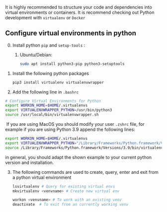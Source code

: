 It is highly recommended to structure your code and  dependencies into virtual environments or containers. It is recommend checking  out Python development with `virtualenv` or `Docker`

## Configure virtual environments in python

0. Install python `pip` and `setup-tools` :

   1. Ubuntu/Debian:

      ````bash
      sudo apt install python3-pip python3-setuptools
      ````

1. Install the following python packages 

   ````bash
   pip3 install virtualenv virtualenvwrapper
   ````

2. Add the following line in `.bashrc`

````bash
# Configure Virtual Environments for Python
export WORKON_HOME=$HOME/.virtualenvs
export VIRTUALENVWRAPPER_PYTHON=/usr/bin/python3
source /usr/local/bin/virtualenvwrapper.sh
````

​		If you are using MacOS you should modify your user `.zshrc` file, for example if you are using Python 3.9  append the following lines:

````bash
export WORKON_HOME=$HOME/.virtualenvs
export VIRTUALENVWRAPPER_PYTHON="/Library/Frameworks/Python.framework/Versions/3.9/bin/python3"
source /Library/Frameworks/Python.framework/Versions/3.9/bin/virtualenvwrapper.sh
````

in general, you should adapt the shown example to your current python version and installation.

3. The following commands are used to create, query, enter and exit from a python virtual environment

   ````bash
   lsvirtualenv # Query for existing virtual envs
   mkvirtualenv <venvname> # Create new virtual env
   ````

   ````bash
   workon <venvname> # To work with an existing venv
   deactivate  # To exit from an currently working venv
   ````
